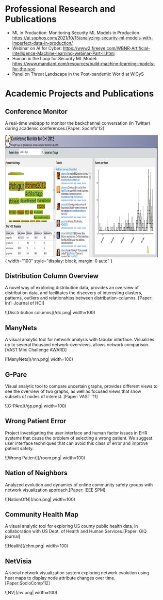 
# Professional Research and Publications ## 

* ML in Production: Monitoring Security ML Models in Production https://ai.sophos.com/2021/10/15/analyzing-security-ml-models-with-imperfect-data-in-production/ 
* Webinar on AI for Cyber: https://www2.fireeye.com/WBNR-Artificial-Intelligence-Machine-learning-webinar-Part-II.html 
* Human in the Loop for Security ML Model: https://www.mandiant.com/resources/build-machine-learning-models-for-the-soc
* Panel on Threat Landscape in the Post-pandemic World at WiCyS


# Academic Projects and Publications #

## Conference Monitor ##
A real-time webapp to monitor the backchannel conversation (in Twitter) during academic conferences.[Paper: SocInfo'12]

![Conference Monitor](/cm.png){ width="100" style="display: block; margin: 0 auto" }


## Distribution Column Overview ## 
A novel way of exploring distribution data, provides an overview of distribution data, and facilitates the discovery of interesting clusters, patterns, outliers and relationships between distribution-columns. [Paper: Int'l Journal of HCI]


![Disctribution columns](/dc.png| width=100)


## ManyNets ##
A visual analytic tool for network analysis with tabular interface. Visualizes up to several thousand network-overviews, allows network comparison. [VAST Mini Challenge AWARD]


![ManyNets](/mn.png| width=100)


## G-Pare ##
Visual analytic tool to compare uncertain graphs, provides different views to see the overview of two graphs, as well as focused views that show subsets of nodes of interest. [Paper: VAST '11]


![G-PAre](/gp.png| width=100)


## Wrong Patient Error ##
Project investigating the user interface and human factor issues in EHR systems that cause the problem of selecting a wrong patient. We suggest user interface techniques that can avoid this class of error and improve patient safety.


![Wrong Patient](/room.png| width=100)


## Nation of Neighbors
Analyzed evolution and dynamics of online community safety groups with network visualization approach.[Paper: IEEE SPM]


![NationOfN](/non.png| width=100)


## Community Health Map
A visual analytic tool for exploring US county public health data, in collaboration with US Dept. of Health and Human Services.[Paper: GIQ journal]


![Health](/chm.png| width=100)


## NetVisia
A social network visualization system exploring network evolution using heat maps to display node attribute changes over time.[Paper:SocioComp'12]


![NV](/nv.png| width=100)
